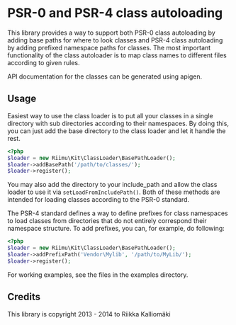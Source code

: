 # PSR-0 and PSR-4 class autoloading #

This library provides a way to support both PSR-0 class autoloading by adding
base paths for where to look classes and PSR-4 class autoloading by adding
prefixed namespace paths for classes. The most important functionality of the
class autoloader is to map class names to different files according to given
rules.

API documentation for the classes can be generated using apigen.

## Usage ##

Easiest way to use the class loader is to put all your classes in a single
directory with sub directories according to their namespaces. By doing this,
you can just add the base directory to the class loader and let it handle the
rest.

```php
<?php
$loader = new Riimu\Kit\ClassLoader\BasePathLoader();
$loader->addBasePath('/path/to/classes/');
$loader->register();
```

You may also add the directory to your include_path and allow the class loader
to use it via `setLoadFromIncludePath()`. Both of these methods are intended
for loading classes according to the PSR-0 standard.

The PSR-4 standard defines a way to define prefixes for class namespaces to load
classes from directories that do not entirely correspond their namespace
structure. To add prefixes, you can, for example, do following:

```php
<?php
$loader = new Riimu\Kit\ClassLoader\BasePathLoader();
$loader->addPrefixPath('Vendor\Mylib', '/path/to/MyLib/');
$loader->register();
```

For working examples, see the files in the examples directory.

## Credits ##

This library is copyright 2013 - 2014 to Riikka Kalliomäki